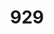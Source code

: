 ---
title: 929
description: A description of zhoushen
image:

# Badge style
style:
    background: "#2a9d8f"
    color: "#fff"
---